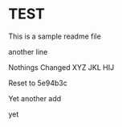 # TEST

This is a sample readme file

another line

Nothings Changed
XYZ  JKL
HIJ

Reset to 5e94b3c

Yet another add

yet